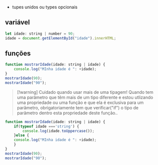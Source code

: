 - tupes unidos ou types opcionais

## variável
```js
let idade: string | number = 90;
idade = document.getElementById("idade").innerHTML;
```

## funções
```js
function mostrarIdade(idade: string | idade) {
	console.log("MInha idade é ": +idade);
}
mostrarIdade(90);
mostrarIdade("90");
```

>[!warning] Cuidado quando usar mais de uma tipagem!
>Quando tem uma parâmetro que têm mais de um tipo diferente e estou utlizando uma propriedade ou uma função e que ela é exclusiva para um parâmetro, obrigatoriamente tem que verificar("if") o tipo de parâmetro dentro esta propriedade deste função..

```js
function mostrarIdade(idade: string | idade) {
	if(typeof idade ==='string') {
		console.log(idade.toUppercase());
	}else {
	console.log("MInha idade é ": +idade);
	}
}
mostrarIdade(90);
mostrarIdade("90");
```